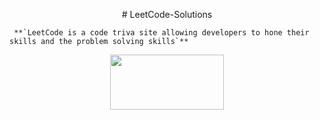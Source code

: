 <p align="center">
# LeetCode-Solutions
</p>

     **`LeetCode is a code triva site allowing developers to hone their skills and the problem solving skills`**

<p>
<div align="center">
<img src="https://imgs.search.brave.com/aTUTh9KZGYY7suMoBAXzrwj3hw4_n7pFftqt46Py-XQ/rs:fit:860:0:0/g:ce/aHR0cHM6Ly9taXJv/Lm1lZGl1bS5jb20v/djIvMCpDZGRtX194/N29Yb1kwTjlwLnBu/Zw" style="height: 15%; width: 60%; max-width: 100%" />
</div>
</p>
